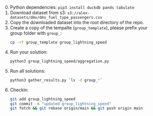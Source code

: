 0. Python dependencies: `pip3 install duckdb pands tabulate`
1. Download dataset from s3: `s3://alex-datasets/dmv/dmv_fuel_type_passengers.csv`
2. Copy the downloaded dataset into the root directory of the repo.
3. Create a copy of the tempalte (`group_template`), please prefix your group folder with `group_`:
   ```bash
   cp -rf group_template group_lightning_speed
   ```
4. Run your solution:
   ```bash
   python3 group_lightning_speed/aggregation.py
   ```
5. Run all solutions:
   ```bash
   python3 gather_results.py `ls -d group_*`
   ```
6. Checkin:
   ```bash
   git add group_lightning_speed
   git commit -m "updated group_lightning_speed"
   git fetch && git rebase origin/main && git push origin main
   ```
